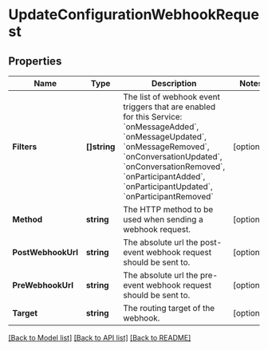 # UpdateConfigurationWebhookRequest

## Properties

Name | Type | Description | Notes
------------ | ------------- | ------------- | -------------
**Filters** | **[]string** | The list of webhook event triggers that are enabled for this Service: &#x60;onMessageAdded&#x60;, &#x60;onMessageUpdated&#x60;, &#x60;onMessageRemoved&#x60;, &#x60;onConversationUpdated&#x60;, &#x60;onConversationRemoved&#x60;, &#x60;onParticipantAdded&#x60;, &#x60;onParticipantUpdated&#x60;, &#x60;onParticipantRemoved&#x60; | [optional] 
**Method** | **string** | The HTTP method to be used when sending a webhook request. | [optional] 
**PostWebhookUrl** | **string** | The absolute url the post-event webhook request should be sent to. | [optional] 
**PreWebhookUrl** | **string** | The absolute url the pre-event webhook request should be sent to. | [optional] 
**Target** | **string** | The routing target of the webhook. | [optional] 

[[Back to Model list]](../README.md#documentation-for-models) [[Back to API list]](../README.md#documentation-for-api-endpoints) [[Back to README]](../README.md)


